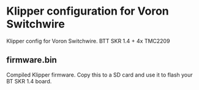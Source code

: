 # Klipper configuration for Voron Switchwire
Klipper config for Voron Switchwire. BTT SKR 1.4 + 4x TMC2209

## firmware.bin

Compiled Klipper firmware. Copy this to a SD card and use it to flash your BT SKR 1.4 board.
